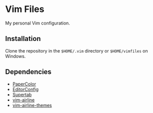 # Vim Files
My personal Vim configuration.

## Installation
Clone the repository in the `$HOME/.vim` directory or `$HOME/vimfiles` on Windows.

## Dependencies
* [PaperColor](https://github.com/NLKNguyen/papercolor-theme)
* [EditorConfig](https://github.com/editorconfig/editorconfig-vim)
* [Supertab](https://github.com/ervandew/supertab)
* [vim-airline](https://github.com/vim-airline/vim-airline)
* [vim-airline-themes](https://github.com/vim-airline/vim-airline-themes)

